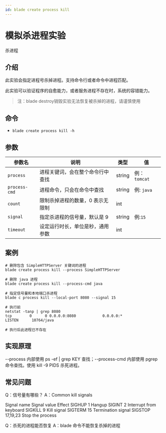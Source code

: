 ```yaml
---
id: blade create process kill
---
```


# 模拟杀进程实验

杀进程

## 介绍
此实验会指定进程号杀掉进程。支持命令行或者命令中进程匹配。

此实验可以验证程序的自愈能力，或者服务进程不存在时，系统的容错能力。

> 注：blade destroy销毁实验无法恢复被杀掉的进程，请谨慎使用

## 命令
* `blade create process kill -h`

## 参数

| 参数名           | 说明                | 类型     | 值          |
|---------------|-------------------|--------|------------|
| `process`     | 进程关键词，会在整个命令行中查找  | string | 例：`tomcat` |
| `process-cmd` | 进程命令，只会在命令中查找     | string | 例: `java`  |
| `count`       | 限制杀掉进程的数量，0 表示无限制 | int    |            |
| `signal`      | 指定杀进程的信号量，默认是 9   | string | 例:`15`     |
| `timeout`     | 设定运行时长，单位是秒，通用参数  | int    |            |


## 案例
```text
# 删除包含 SimpleHTTPServer 关键词的进程
blade create process kill --process SimpleHTTPServer

# 删除 java 进程
blade create process kill --process-cmd java

# 指定信号量和本地端口杀进程
blade c process kill --local-port 8080 --signal 15 

# 执行前
netstat -tanp | grep 8080
tcp        0      0 0.0.0.0:8080            0.0.0.0:*               LISTEN      10764/java

# 执行后此进程已不存在
```

## 实现原理
--process 内部使用 ps -ef | grep KEY 查找；--process-cmd 内部使用 pgrep 命令查找。使用 kill -9 PIDS 杀死进程。

## 常见问题
Q：信号量有哪些？
A：Common kill signals

Signal name	Signal value	Effect
SIGHUP	1	Hangup
SIGINT	2	Interrupt from keyboard
SIGKILL	9	Kill signal
SIGTERM	15	Termination signal
SIGSTOP	17,19,23	Stop the process


Q：杀死的进程能否恢复
A：blade 命令不能恢复杀掉的进程
